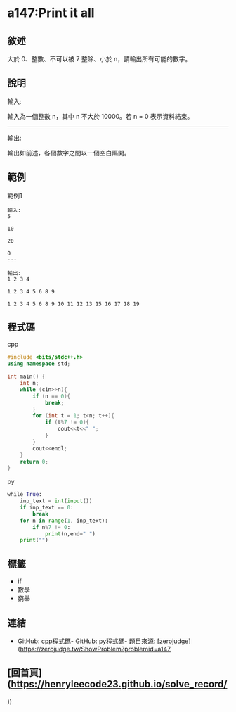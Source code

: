 
# a147:Print it all

## 敘述

大於 0、整數、不可以被 7 整除、小於 n，請輸出所有可能的數字。
								

## 說明

輸入:

輸入為一個整數 n，其中 n 不大於 10000。若 n = 0 表示資料結束。

---

輸出:

輸出如前述，各個數字之間以一個空白隔開。

## 範例
範例1

```
輸入:
5
10
20
0
---

輸出:
1 2 3 4
1 2 3 4 5 6 8 9
1 2 3 4 5 6 8 9 10 11 12 13 15 16 17 18 19
```
## 程式碼
cpp

```cpp
#include <bits/stdc++.h>
using namespace std;

int main() {
    int n;
    while (cin>>n){
        if (n == 0){
            break;
        }
        for (int t = 1; t<n; t++){
            if (t%7 != 0){
                cout<<t<<" ";
            }
        }
        cout<<endl;
    }
    return 0;
}

```

py

```py
﻿while True:
    inp_text = int(input())
    if inp_text == 0:
        break
    for n in range(1, inp_text):
        if n%7 != 0:
            print(n,end=" ")
    print("")
```

## 標籤
- if
- 數學
- 窮舉


## 連結
- GitHub: [cpp程式碼](https://github.com/henryleecode23/solve_record/blob/main/zerojudge/a147/main.cpp)- GitHub: [py程式碼](https://github.com/henryleecode23/solve_record/blob/main/zerojudge/a147/main.py)- 題目來源: [zerojudge](https://zerojudge.tw/ShowProblem?problemid=a147

## [回首頁](https://henryleecode23.github.io/solve_record/
))
